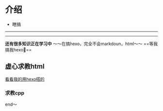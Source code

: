 # 介绍
- 瞎搞
---
---
**还有很多知识正在学习中**
～～在搞hexo，完全不会markdoun，html～～
==等我搞我hexo😤==
## 虚心求教html
[看看我的用hexo搭的](wenfeng0402.github.io)
### **求教cpp**
end～